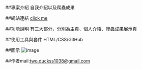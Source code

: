##專案介紹
自我介紹以及爬蟲成果

##網站連結
[click me](https://qazol123456.github.io/index.html/)

##功能說明
有三大部分，分別為主頁、個人介紹、爬蟲成果展示頁

##使用工具與套件
HTML/CSS/GitHub

##圖示
![image](https://github.com/user-attachments/assets/6d713e5a-98f2-46e6-a36e-8b498548bc2e)

##作者mail:two.duckss1038@gmail.com
